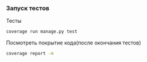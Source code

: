### Запуск тестов
Тесты
```bash
coverage run manage.py test
```
Посмотреть покрытие кода(после окончания тестов)
```bash
coverage report -m
```
